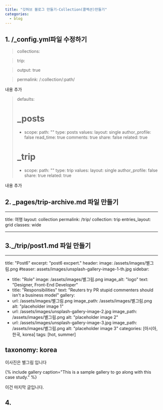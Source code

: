 ```yaml
---
title: "깃허브 블로그 만들기-Collection(콜렉션)만들기"
categories:
  - blog
---
```


## 1. /_config.yml파일 수정하기

>collections:

>  trip:

>    output: true

>    permalink: /:collection/:path/
    
내용 추가

>defaults:
>  # _posts
>  - scope:
>      path: ""
>      type: posts
>    values:
>      layout: single
>      author_profile: false
>      read_time: true
>      comments: true
>      share: false
>      related: true
>  # _trip
>  - scope:
>      path: ""
>      type: trip
>    values:
>      layout: single
>      author_profile: false
>      share: true
>      related: true

내용 추가


## 2. _pages/trip-archive.md 파일 만들기
---
title: 여행
layout: collection
permalink: /trip/
collection: trip
entries_layout: grid
classes: wide

---

## 3._/trip/post1.md 파일 만들기

---
title: "Post6"
excerpt: "post6 excpert."
header:
  image: /assets/images/별그림.png
  #teaser: assets/images/unsplash-gallery-image-1-th.jpg
sidebar:
  - title: "Role"
    image: /assets/images/별그림.png
    image_alt: "logo"
    text: "Designer, Front-End Developer"
  - title: "Responsibilities"
    text: "Reuters try PR stupid commenters should isn't a business model"
gallery:
  - url: /assets/images/별그림.png
    image_path: /assets/images/별그림.png
    alt: "placeholder image 1"
  - url: /assets/images/unsplash-gallery-image-2.jpg
    image_path: /assets/images/별그림.png
    alt: "placeholder image 2"
  - url: /assets/images/unsplash-gallery-image-3.jpg
    image_path: /assets/images/별그림.png
    alt: "placeholder image 3"
categories: [아시아, 한국, korea]
tags: [hot, summer]

taxonomy: korea
---

이사진은 별그림 입니다

{% include gallery caption="This is a sample gallery to go along with this case study." %}

이건 마지막 글입니다.

## 4. 
